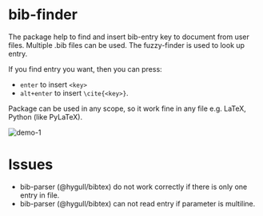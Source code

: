 # bib-finder

The package help to find and insert bib-entry key to document from user files. Multiple .bib files can be used. The fuzzy-finder is used to look up entry.

If you find entry you want, then you can press:
* `enter` to insert `<key>`
* `alt+enter` to insert `\cite{<key>}`.

Package can be used in any scope, so it work fine in any file e.g. LaTeX, Python (like PyLaTeX).

![demo-1](https://github.com/bacadra/bib-finder/blob/master/demo-1.gif?raw=true)


# Issues

* bib-parser (@hygull/bibtex) do not work correctly if there is only one entry in file.
* bib-parser (@hygull/bibtex) can not read entry if parameter is multiline.
